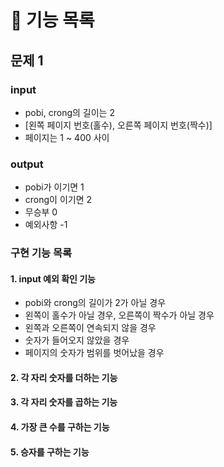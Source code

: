 #  📑 기능 목록

## 문제 1

### input
- pobi, crong의 길이는 2
- [왼쪽 페이지 번호(홀수), 오른쪽 페이지 번호(짝수)]
- 페이지는 1 ~ 400 사이

### output
- pobi가 이기면 1
- crong이 이기면 2
- 무승부 0
- 예외사항 -1

### 구현 기능 목록
#### 1. input 예외 확인 기능
- pobi와 crong의 길이가 2가 아닐 경우
- 왼쪽이 홀수가 아닐 경우, 오른쪽이 짝수가 아닐 경우
- 왼쪽과 오른쪽이 연속되지 않을 경우
- 숫자가 들어오지 않았을 경우
- 페이지의 숫자가 범위를 벗어났을 경우

#### 2. 각 자리 숫자를 더하는 기능
#### 3. 각 자리 숫자를 곱하는 기능
#### 4. 가장 큰 수를 구하는 기능
#### 5. 승자를 구하는 기능
